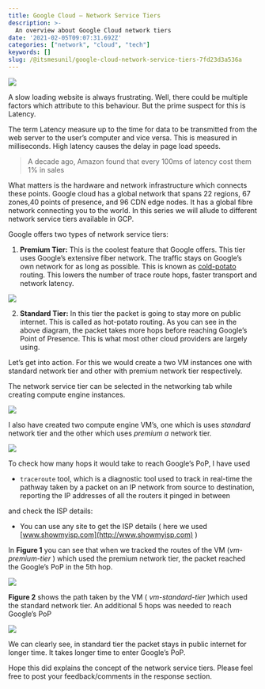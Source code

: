 ```yaml
---
title: Google Cloud — Network Service Tiers
description: >-
  An overview about Google Cloud network tiers
date: '2021-02-05T09:07:31.692Z'
categories: ["network", "cloud", "tech"]
keywords: []
slug: /@itsmesunil/google-cloud-network-service-tiers-7fd23d3a536a
---
```


![](/img/0__9zwhNMLG223Yy8v3.jpg)

A slow loading website is always frustrating. Well, there could be multiple factors which attribute to this behaviour. But the prime suspect for this is Latency.

The term Latency measure up to the time for data to be transmitted from the web server to the user’s computer and vice versa. This is measured in milliseconds. High latency causes the delay in page load speeds.

> A decade ago, Amazon found that every 100ms of latency cost them 1% in sales

What matters is the hardware and network infrastructure which connects these points. Google cloud has a global network that spans 22 regions, 67 zones,40 points of presence, and 96 CDN edge nodes. It has a global fibre network connecting you to the world. In this series we will allude to different network service tiers available in GCP.

Google offers two types of network service tiers:

1.  **Premium Tier:** This is the coolest feature that Google offers. This tier uses Google’s extensive fiber network. The traffic stays on Google’s own network for as long as possible. This is known as [cold-potato](https://en.wikipedia.org/wiki/Hot-potato_and_cold-potato_routing) routing. This lowers the number of trace route hops, faster transport and network latency.

![](/img/0__gNS3f0K8gGYux6UU.gif)

2. **Standard Tier:** In this tier the packet is going to stay more on public internet. This is called as hot-potato routing. As you can see in the above diagram, the packet takes more hops before reaching Google’s Point of Presence. This is what most other cloud providers are largely using.

Let’s get into action. For this we would create a two VM instances one with standard network tier and other with premium network tier respectively.

The network service tier can be selected in the networking tab while creating compute engine instances.

![](/img/1__50WrkVcrSfVUWvxiMw35sQ.png)

I also have created two compute engine VM’s, one which is uses _standard_ network tier and the other which uses _premium a_ network tier.

![](/img/1__x5BT__1y6BHsqvqIcpl0B4Q.png)

To check how many hops it would take to reach Google’s PoP, I have used

*   `traceroute` tool, which is a diagnostic tool used to track in real-time the pathway taken by a packet on an IP network from source to destination, reporting the IP addresses of all the routers it pinged in between

and check the ISP details:

*   You can use any site to get the ISP details ( here we used [www.showmyisp.com](http://www.showmyisp.com) )

In **Figure 1** you can see that when we tracked the routes of the VM (_vm-premium-tier_ ) which used the premium network tier, the packet reached the Google’s PoP in the 5th hop.

![](/img/1__yVy4fouCL9iRB__GKlHPCZQ.png)

**Figure 2** shows the path taken by the VM ( _vm-standard-tier_ )which used the standard network tier. An additional 5 hops was needed to reach Google’s PoP

![](/img/1__vkFt914sSqUJUvzfqY16Qg.png)

We can clearly see, in standard tier the packet stays in public internet for longer time. It takes longer time to enter Google’s PoP.

Hope this did explains the concept of the network service tiers. Please feel free to post your feedback/comments in the response section.
